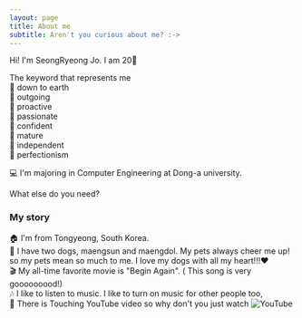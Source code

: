 ```yaml
---
layout: page
title: About me
subtitle: Aren't you curious about me? :->
---
```


Hi! I'm SeongRyeong Jo. I am 20👼

The keyword that represents me  
  🙋 down to earth   
  🙋 outgoing   
  🙋 proactive   
  🙋 passionate   
  🙋 confident   
  🙋 mature   
  🙋 independent    
  🙋 perfectionism   

💻 I'm majoring in Computer Engineering at Dong-a university.

What else do you need?

### My story

🏠 I'm from Tongyeong, South Korea.  
🐶 I have two dogs, maengsun and maengdol. My pets always cheer me up! so my pets mean so much to me. I love my dogs with all my heart!!!♥  
🎬 My all-time favorite movie is "Begin Again". (<lost stars> This song is very gooooooood!)  
🎶 I like to listen to music. I like to turn on music for other people too,  
💟 There is Touching YouTube video so why don't you just watch ![YouTube](https://www.youtube.com/watch?v=fmRHurypT4c&list=WL&index=2)  
